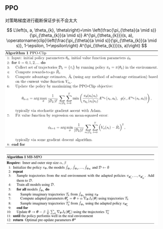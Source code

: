 <head>
    <script src="https://cdn.mathjax.org/mathjax/latest/MathJax.js?config=TeX-AMS-MML_HTMLorMML" type="text/javascript"></script>
    <script type="text/x-mathjax-config">
    	MathJax.Hub.Config({tex2jax: {
             inlineMath: [['$','$']],
             displayMath: [["\\(","\\)"],["\\[","\\]"]],
             processEscapes: true
           }
         });
    </script>
</head>

## PPO
对策略梯度进行截断保证步长不会太大

$$
L\left(s, a, \theta_{k}, \theta\right)=\min \left(\frac{\pi_{\theta}(a \mid s)}{\pi_{\theta_{k}}(a \mid s)} A^{\pi_{\theta_{k}}}(s, a), \operatorname{clip}\left(\frac{\pi_{\theta}(a \mid s)}{\pi_{\theta_{k}}(a \mid s)}, 1-\epsilon, 1+\epsilon\right) A^{\pi_{\theta_{k}}}(s, a)\right)
$$
![](images/2022-02-23-15-24-35.png)

![](images/2022-02-23-15-51-48.png)
